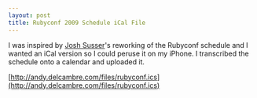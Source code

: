 ```yaml
---
layout: post
title: Rubyconf 2009 Schedule iCal File
---
```


I was inspired by [Josh Susser](http://blog.hasmanythrough.com)'s reworking of the Rubyconf schedule and I wanted an iCal version so I could peruse it on my iPhone. I transcribed the schedule onto a calendar and uploaded it.

[http://andy.delcambre.com/files/rubyconf.ics](http://andy.delcambre.com/files/rubyconf.ics)
